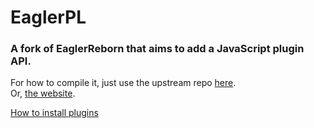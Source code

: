 <h1>EaglerPL</h1>
<h3>A fork of EaglerReborn that aims to add a JavaScript plugin API.</h3>

For how to compile it, just use the upstream repo <a href="https://github.com/EaglerReborn/EaglerReborn">here</a>.<br>
Or, <a href="https://eaglerreborn.github.io/guide/">the website</a>.


<a href="InstallingPlugins.md">How to install plugins</a>
